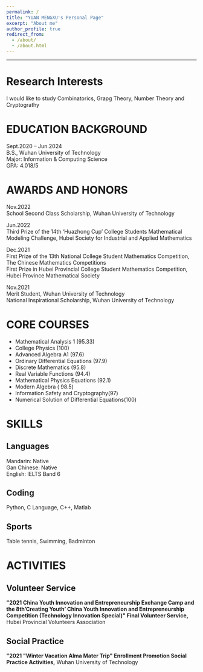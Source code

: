 ```yaml
---
permalink: /
title: "YUAN MENGXU's Personal Page"
excerpt: "About me"
author_profile: true
redirect_from: 
  - /about/
  - /about.html
---
```


---

**Research Interests**
=====
I would like to study Combinatorics, Grapg Theory, Number Theory and Cryptograthy




**EDUCATION BACKGROUND**
=====
Sept.2020 – Jun.2024  
B.S., Wuhan University of Technology  
Major: Information & Computing Science  
GPA: 4.018/5



**AWARDS AND HONORS**
======
Nov.2022  
School Second Class Scholarship, Wuhan University of Technology  

Jun.2022  
Third Prize of the 14th ‘Huazhong Cup’ College Students Mathematical Modeling
Challenge, Hubei Society for Industrial and Applied Mathematics  

Dec.2021  
First Prize of the 13th National College Student Mathematics Competition, The Chinese Mathematics Competitions  
First Prize in Hubei Provincial College Student Mathematics Competition, Hubei Province Mathematical Society  

Nov.2021  
Merit Student, Wuhan University of Technology  
National Inspirational Scholarship, Wuhan University of Technology  



**CORE COURSES**
=====
* Mathematical Analysis 1 (95.33)  
* College Physics (100)  
* Advanced Algebra A1 (97.6)  
* Ordinary Differential Equations (97.9)  
* Discrete Mathematics (95.8)  
* Real Variable Functions (94.4)   
* Mathematical Physics Equations (92.1)  
* Modern Algebra ( 98.5)   
* Information Safety and Cryptography(97)
* Numerical Solution of Differential Equations(100)



SKILLS
=====

Languages
---
Mandarin: Native  
Gan Chinese: Native  
English: IELTS Band 6  

Coding
---
Python, C Language, C++, Matlab  

Sports
---
Table tennis, Swimming, Badminton



ACTIVITIES
=====

Volunteer Service
---
**"2021 China Youth Innovation and Entrepreneurship Exchange Camp and the 8th’Creating Youth’ China Youth Innovation and Entrepreneurship Competition (Technology Innovation Special)" Final Volunteer Service,** Hubei Provincial Volunteers Association

Social Practice
---
**"2021 "Winter Vacation Alma Mater Trip" Enrollment Promotion Social Practice Activities,** Wuhan University of Technology
